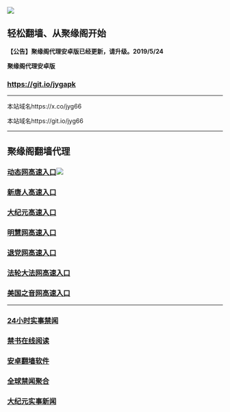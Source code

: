 ![](https://raw.githubusercontent.com/hao369/a/master/j.jpg)



## 轻松翻墙、从聚缘阁开始



**【公告】聚缘阁代理安卓版已经更新，请升级。2019/5/24**

 
**聚缘阁代理安卓版**
### https://git.io/jygapk  

***

本站域名https://x.co/jyg66 

本站域名https://git.io/jyg66



***




## 聚缘阁翻墙代理 




### [动态网高速入口](http://663v.hao.curiousengineer.com/6/4324232/543)![](https://raw.githubusercontent.com/hao369/a/master/jygdl.gif)





### [新唐人高速入口](https://rg5y41quki.execute-api.ap-northeast-1.amazonaws.com/hg)

### [大纪元高速入口](https://rg5y41quki.execute-api.ap-northeast-1.amazonaws.com/hg)

### [明慧网高速入口](http://66f3v.hao.curiousengineer.com/6/4324232/3)

### [退党网高速入口](http://6f63v.hao.curiousengineer.com/6/4324232/8)

### [法轮大法网高速入口](http://663fv.hao.curiousengineer.com/6/4324232/15)

### [美国之音网高速入口](http://663vf.hao.curiousengineer.com/6/4324232/18)



***






### [24小时实事禁闻](https://git.io/fj3Go)

### [禁书在线阅读](https://github.com/txyzum203/djy/blob/master/gb/9p.md?flntdtv#1)


### [安卓翻墙软件](https://git.io/afq)

### [全球禁闻聚合](https://github.com/gfw-breaker/banned-news1/blob/master/README.md)

### [大纪元实事新闻](https://git.io/fjmgE)






